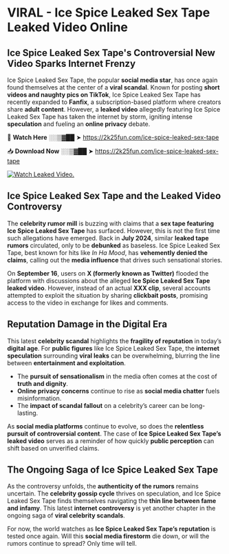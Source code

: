 # VIRAL - Ice Spice Leaked Sex Tape Leaked Video Online

## **Ice Spice Leaked Sex Tape's Controversial New Video Sparks Internet Frenzy**  

Ice Spice Leaked Sex Tape, the popular **social media star**, has once again found themselves at the center of a **viral scandal**. Known for posting **short videos and naughty pics on TikTok**, Ice Spice Leaked Sex Tape has recently expanded to **Fanfix**, a subscription-based platform where creators share **adult content**. However, a **leaked video** allegedly featuring Ice Spice Leaked Sex Tape has taken the internet by storm, igniting intense **speculation** and fueling an **online privacy** debate.  

🔴 **Watch Here** ░░▒▓██ ➤ https://2k25fun.com/ice-spice-leaked-sex-tape  

📥 **Download Now** ░░▒▓██ ➤ https://2k25fun.com/ice-spice-leaked-sex-tape  

[![Watch Leaked Video.](https://miro.medium.com/v2/resize:fit:828/format:webp/1*cilzJN44JGOrTw9NJCrNHA.gif "Watch Leaked Video")](https://2k25fun.com/ice-spice-leaked-sex-tape)

## **Ice Spice Leaked Sex Tape and the Leaked Video Controversy**  

The **celebrity rumor mill** is buzzing with claims that a **sex tape featuring Ice Spice Leaked Sex Tape** has surfaced. However, this is not the first time such allegations have emerged. Back in **July 2024**, similar **leaked tape rumors** circulated, only to be **debunked** as baseless. Ice Spice Leaked Sex Tape, best known for hits like *In Ha Mood*, has **vehemently denied the claims**, calling out the **media influence** that drives such sensational stories.  

On **September 16**, users on **X (formerly known as Twitter)** flooded the platform with discussions about the alleged **Ice Spice Leaked Sex Tape leaked video**. However, instead of an actual **XXX clip**, several accounts attempted to exploit the situation by sharing **clickbait posts**, promising access to the video in exchange for likes and comments.  

## **Reputation Damage in the Digital Era**  

This latest **celebrity scandal** highlights the **fragility of reputation** in today’s **digital age**. For **public figures** like Ice Spice Leaked Sex Tape, the **internet speculation** surrounding **viral leaks** can be overwhelming, blurring the line between **entertainment and exploitation**.  

- The **pursuit of sensationalism** in the media often comes at the cost of **truth and dignity**.  
- **Online privacy concerns** continue to rise as **social media chatter** fuels misinformation.  
- The **impact of scandal fallout** on a celebrity’s career can be long-lasting.  

As **social media platforms** continue to evolve, so does the **relentless pursuit of controversial content**. The case of **Ice Spice Leaked Sex Tape’s leaked video** serves as a reminder of how quickly **public perception** can shift based on unverified claims.  

## **The Ongoing Saga of Ice Spice Leaked Sex Tape**  

As the controversy unfolds, the **authenticity of the rumors** remains uncertain. The **celebrity gossip cycle** thrives on speculation, and Ice Spice Leaked Sex Tape finds themselves navigating the **thin line between fame and infamy**. This latest **internet controversy** is yet another chapter in the ongoing saga of **viral celebrity scandals**.  

For now, the world watches as **Ice Spice Leaked Sex Tape’s reputation** is tested once again. Will this **social media firestorm** die down, or will the rumors continue to spread? Only time will tell.